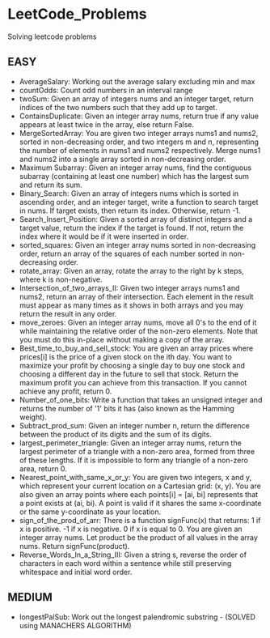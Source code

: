# LeetCode_Problems
Solving leetcode problems
## EASY
* AverageSalary: Working out the average salary excluding min and max
* countOdds: Count odd numbers in an interval range
* twoSum: Given an array of integers nums and an integer target, return indices of the two numbers such that they add up to target.
* ContainsDuplicate: Given an integer array nums, return true if any value appears at least twice in the array, else return False.
* MergeSortedArray: You are given two integer arrays nums1 and nums2, sorted in non-decreasing order, and two integers m and n, representing the number of elements in nums1 and nums2 respectively. Merge nums1 and nums2 into a single array sorted in non-decreasing order.
* Maximum Subarray: Given an integer array nums, find the contiguous subarray (containing at least one number) which has the largest sum and return its sum.
* Binary_Search: Given an array of integers nums which is sorted in ascending order, and an integer target, write a function to search target in nums. If target exists, then return its index. Otherwise, return -1.
* Search_Insert_Position: Given a sorted array of distinct integers and a target value, return the index if the target is found. If not, return the index where it would be if it were inserted in order.
* sorted_squares: Given an integer array nums sorted in non-decreasing order, return an array of the squares of each number sorted in non-decreasing order.
* rotate_array: Given an array, rotate the array to the right by k steps, where k is non-negative.
* Intersection_of_two_arrays_II: Given two integer arrays nums1 and nums2, return an array of their intersection. Each element in the result must appear as many times as it shows in both arrays and you may return the result in any order.
* move_zeroes: Given an integer array nums, move all 0's to the end of it while maintaining the relative order of the non-zero elements.
Note that you must do this in-place without making a copy of the array.
* Best_time_to_buy_and_sell_stock: You are given an array prices where prices[i] is the price of a given stock on the ith day.
You want to maximize your profit by choosing a single day to buy one stock and choosing a different day in the future to sell that stock.
Return the maximum profit you can achieve from this transaction. If you cannot achieve any profit, return 0.
* Number_of_one_bits: Write a function that takes an unsigned integer and returns the number of '1' bits it has (also known as the Hamming weight).
* Subtract_prod_sum: Given an integer number n, return the difference between the product of its digits and the sum of its digits.
* largest_perimeter_triangle: Given an integer array nums, return the largest perimeter of a triangle with a non-zero area, formed from three of these lengths. If it is impossible to form any triangle of a non-zero area, return 0.
* Nearest_point_with_same_x_or_y: You are given two integers, x and y, which represent your current location on a Cartesian grid: (x, y). You are also given an array points where each points[i] = [ai, bi] represents that a point exists at (ai, bi). A point is valid if it shares the same x-coordinate or the same y-coordinate as your location.
* sign_of_the_prod_of_arr: There is a function signFunc(x) that returns: 1 if x is positive. -1 if x is negative. 0 if x is equal to 0.
You are given an integer array nums. Let product be the product of all values in the array nums. Return signFunc(product).
* Reverse_Words_In_a_String_III: Given a string s, reverse the order of characters in each word within a sentence while still preserving whitespace and initial word order.

## MEDIUM
* longestPalSub: Work out the longest palendromic substring - (SOLVED using MANACHERS ALGORITHM)
